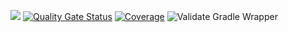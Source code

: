 ![](https://github.com/mballoni/boot-validator/workflows/Build%20Pipeline/badge.svg)
[![Quality Gate Status](https://sonarcloud.io/api/project_badges/measure?project=br.com.mballoni%3Avalidator-boot%3Avalidator-boot-core&metric=alert_status)](https://sonarcloud.io/dashboard?id=br.com.mballoni%3Avalidator-boot%3Avalidator-boot-core)
[![Coverage](https://sonarcloud.io/api/project_badges/measure?project=br.com.mballoni%3Avalidator-boot%3Avalidator-boot-core&metric=coverage)](https://sonarcloud.io/dashboard?id=br.com.mballoni%3Avalidator-boot%3Avalidator-boot-core)
![Validate Gradle Wrapper](https://github.com/mballoni/boot-validator/workflows/Validate%20Gradle%20Wrapper/badge.svg)
